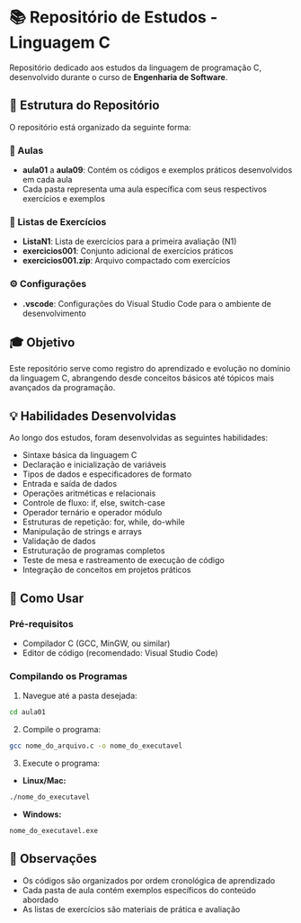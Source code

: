 # 📚 Repositório de Estudos - Linguagem C
Repositório dedicado aos estudos da linguagem de programação C, desenvolvido durante o curso de **Engenharia de Software**.

## 📂 Estrutura do Repositório
O repositório está organizado da seguinte forma:

### 📖 Aulas
- **aula01** a **aula09**: Contém os códigos e exemplos práticos desenvolvidos em cada aula
- Cada pasta representa uma aula específica com seus respectivos exercícios e exemplos

### 📝 Listas de Exercícios
- **ListaN1**: Lista de exercícios para a primeira avaliação (N1)
- **exercicios001**: Conjunto adicional de exercícios práticos
- **exercicios001.zip**: Arquivo compactado com exercícios

### ⚙️ Configurações
- **.vscode**: Configurações do Visual Studio Code para o ambiente de desenvolvimento

## 🎓 Objetivo
Este repositório serve como registro do aprendizado e evolução no domínio da linguagem C, abrangendo desde conceitos básicos até tópicos mais avançados da programação.

## 💡 Habilidades Desenvolvidas
Ao longo dos estudos, foram desenvolvidas as seguintes habilidades:

- Sintaxe básica da linguagem C
- Declaração e inicialização de variáveis
- Tipos de dados e especificadores de formato
- Entrada e saída de dados
- Operações aritméticas e relacionais
- Controle de fluxo: if, else, switch-case
- Operador ternário e operador módulo
- Estruturas de repetição: for, while, do-while
- Manipulação de strings e arrays
- Validação de dados
- Estruturação de programas completos
- Teste de mesa e rastreamento de execução de código
- Integração de conceitos em projetos práticos

## 🚀 Como Usar

### Pré-requisitos
- Compilador C (GCC, MinGW, ou similar)
- Editor de código (recomendado: Visual Studio Code)

### Compilando os Programas
1. Navegue até a pasta desejada:
```bash
cd aula01
```

2. Compile o programa:
```bash
gcc nome_do_arquivo.c -o nome_do_executavel
```

3. Execute o programa:
- **Linux/Mac:**
```bash
./nome_do_executavel
```
- **Windows:**
```bash
nome_do_executavel.exe
```

## 📌 Observações
- Os códigos são organizados por ordem cronológica de aprendizado
- Cada pasta de aula contém exemplos específicos do conteúdo abordado
- As listas de exercícios são materiais de prática e avaliação
